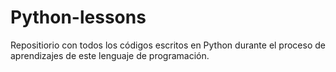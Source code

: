 # Python-lessons

Repositiorio con todos los códigos escritos en Python durante el proceso de aprendizajes de este lenguaje de programación. 